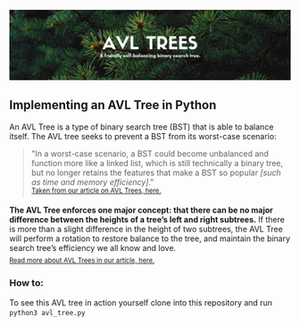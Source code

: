 ![image info](./photos/AVL_TREES_HEADER.png)
## Implementing an AVL Tree in Python

An AVL Tree is a type of binary search tree (BST) that is able to balance itself. The AVL tree seeks to prevent a BST from its worst-case scenario:

> "In a worst-case scenario, a BST could become unbalanced and function more like a linked list, which is still technically a binary tree, but no longer retains the features that make a BST so popular _[such as time and memory efficiency]_." <br>
<sup>[Taken from our article on AVL Trees, here.](https://medium.com/@betsy.bailey80/avl-trees-for-the-win-69602cae9e18?source=friends_link&sk=55015927c8486c68a9038650ab1e1e54)</sup>

**The AVL Tree enforces one major concept: that there can be no major difference between the heights of a tree’s left and right subtrees.** If there is more than a slight difference in the height of two subtrees, the AVL Tree will perform a rotation to restore balance to the tree, and maintain the binary search tree’s efficiency we all know and love.<br>
<sub>[Read more about AVL Trees in our article, here.](https://medium.com/@betsy.bailey80/avl-trees-for-the-win-69602cae9e18?source=friends_link&sk=55015927c8486c68a9038650ab1e1e54)</sub>

### How to:
To see this AVL tree in action yourself clone into this repository and run `python3 avl_tree.py`